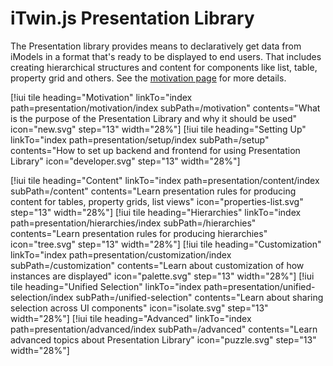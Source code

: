 # iTwin.js Presentation Library

The Presentation library provides means to declaratively get data from iModels in a format that's ready to be displayed to end users. That includes creating hierarchical structures and content for components like list, table, property grid and others. See the [motivation page](./motivation/index.md) for more details.

[!iui tile heading="Motivation" linkTo="index path=presentation/motivation/index subPath=/motivation" contents="What is the purpose of the Presentation Library and why it should be used" icon="new.svg" step="13" width="28%"]
[!iui tile heading="Setting Up" linkTo="index path=presentation/setup/index subPath=/setup" contents="How to set up backend and frontend for using Presentation Library" icon="developer.svg" step="13" width="28%"]

[!iui tile heading="Content" linkTo="index path=presentation/content/index subPath=/content" contents="Learn presentation rules for producing content for tables, property grids, list views" icon="properties-list.svg" step="13" width="28%"]
[!iui tile heading="Hierarchies" linkTo="index path=presentation/hierarchies/index subPath=/hierarchies" contents="Learn presentation rules for producing hierarchies" icon="tree.svg" step="13" width="28%"]
[!iui tile heading="Customization" linkTo="index path=presentation/customization/index subPath=/customization" contents="Learn about customization of how instances are displayed" icon="palette.svg" step="13" width="28%"]
[!iui tile heading="Unified Selection" linkTo="index path=presentation/unified-selection/index subPath=/unified-selection" contents="Learn about sharing selection across UI components" icon="isolate.svg" step="13" width="28%"]
[!iui tile heading="Advanced" linkTo="index path=presentation/advanced/index subPath=/advanced" contents="Learn advanced topics about Presentation Library" icon="puzzle.svg" step="13" width="28%"]

